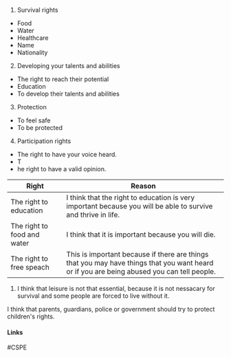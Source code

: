  1. Survival rights
- Food
- Water
- Healthcare
- Name
- Nationality

2. Developing your talents and abilities
- The right to reach their potential
- Education
- To develop their talents and abilities

3. Protection
- To feel safe
- To be protected

4. Participation rights
- The right to have your voice heard.
- T
- he right to have a valid opinion.

| Right                       | Reason                                                                                                        |
| --------------------------- | ------------------------------------------------------------------------------------------------------------- |
| The right to education      | I think that the right to education is very important because you will be able to survive and thrive in life. |
| The right to food and water | I think that it is important because you will die.                                                            |
| The right to free speach    | This is important because if there are things that you may have things that you want heard or if you are being abused you can tell people.                                                                                                              |

1. I think that leisure is not that essential, because it is not nessacary for survival and some people are forced to live without it.

I think that parents, guardians, police or government should try to protect children's rights.

#### Links
#CSPE